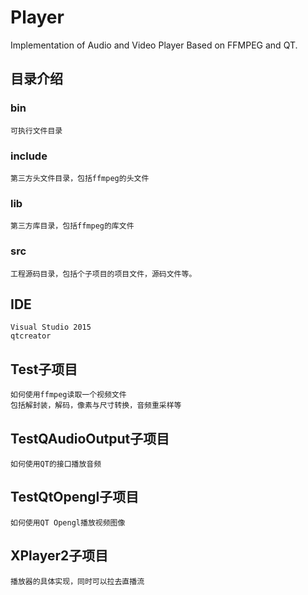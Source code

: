 # Player
Implementation of Audio and Video Player Based on FFMPEG and QT.

## 目录介绍
### bin
	可执行文件目录
### include
	第三方头文件目录，包括ffmpeg的头文件
### lib
	第三方库目录，包括ffmpeg的库文件
### src
	工程源码目录，包括个子项目的项目文件，源码文件等。
## IDE
	Visual Studio 2015
	qtcreator
## Test子项目
	如何使用ffmpeg读取一个视频文件
	包括解封装，解码，像素与尺寸转换，音频重采样等
## TestQAudioOutput子项目
	如何使用QT的接口播放音频
## TestQtOpengl子项目
	如何使用QT Opengl播放视频图像
## XPlayer2子项目
	播放器的具体实现，同时可以拉去直播流